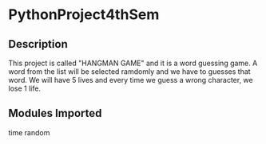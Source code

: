 # PythonProject4thSem

## Description
This project is called "HANGMAN GAME" and it is a word guessing game. A word from the list will be selected ramdomly and we have to guesses that word. We will have 5 lives and every time we guess a wrong character, we lose 1 life.

## Modules Imported
time
random

